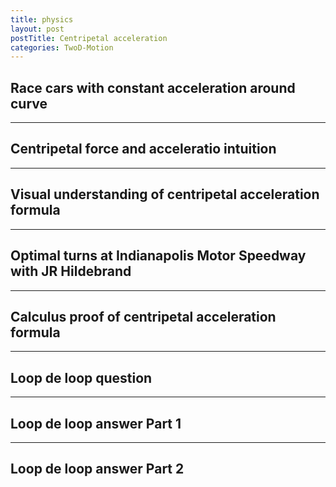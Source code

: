 ```yaml
---
title: physics
layout: post
postTitle: Centripetal acceleration
categories: TwoD-Motion
---
```


## Race cars with constant acceleration around curve

<div class="row">
  <div class="col-sm-7">
    <div id="svg01"></div>
  </div>
  <div class="col-sm-5">
  </div>
</div>

--------

## Centripetal force and acceleratio intuition

<div class="row">
  <div class="col-sm-7">
    <div id="svg02"></div>
  </div>
  <div class="col-sm-5">
  </div>
</div>

--------

## Visual understanding of centripetal acceleration formula

<div class="row">
  <div class="col-sm-7">
    <div id="svg03"></div>
  </div>
  <div class="col-sm-5">
  </div>
</div>

--------

## Optimal turns at Indianapolis Motor Speedway with JR Hildebrand

--------

## Calculus proof of centripetal acceleration formula

--------

## Loop de loop question

--------

## Loop de loop answer Part 1

--------

## Loop de loop answer Part 2


<script type="text/javascript" src="http://cdn.mathjax.org/mathjax/latest/MathJax.js?config=TeX-AMS-MML_SVG"></script>
<script src="http://d3js.org/d3.v3.min.js" charset="utf-8"></script>
<script src="{{site.url}}/js/d3draws.js" charset="utf-8"></script>

<script>

  var height = 450;
  var width = 500;
  

/**  */
  var svg01 = d3.select("#svg01")
                .append("svg")
                .attr("height",400)
                .attr("width",400)
                .style("background","green");

  var xScale01 = d3.scale.linear()
                       .domain([0,300])
                       .range([50,350]);
  
  var yScale01 = d3.scale.linear()
                       .domain([300,0])
                       .range([50,350]);                       

 
  var px,py;

  // Speedway
  drawArc(svg01,0,90,200,350,5,"#ccc","#ccc",xScale01,yScale01);
  drawArc(svg01,0,90,350,350,5,"brown","brown",xScale01,yScale01);
  drawArc(svg01,0,90,200,200,5,"brown","brown",xScale01,yScale01);
  drawArc(svg01,0,90,298,300,3,"blue","blue",xScale01,yScale01);

  // x axis
  drawVector(svg01,300*Math.cos(90*aDegree),300*Math.sin(90*aDegree),-0,100,xScale01,yScale01,"#00f");
  drawVector(svg01,300*Math.cos(70*aDegree),300*Math.sin(70*aDegree),-20,100,xScale01,yScale01,"#00f");
  drawVector(svg01,300*Math.cos(60*aDegree),300*Math.sin(60*aDegree),-30,100,xScale01,yScale01,"#00f");
  drawVector(svg01,300*Math.cos(45*aDegree),300*Math.sin(45*aDegree),-45,100,xScale01,yScale01,"#00f");

/**
  var foData01 = [
    {"x":6,"y":15,"text":"$$\\textcolor(red) \\vec{s}$$"},
    {"x":2,"y":7.7,"text":"$$\\theta$$"},
    {"x":40,"y":5,"text":"$$d$$"}
      ];

  drawText(svg01,foData01,"1.5em",xScale01,yScale01);
*/

/**  */
  var svg02 = d3.select("#svg02")
                .append("svg")
                .attr("height",400)
                .attr("width",600)
                .style("background","#000");

  var xScale02 = d3.scale.linear()
                       .domain([0,500])
                       .range([50,550]);
  
  var yScale02 = d3.scale.linear()
                       .domain([300,0])
                       .range([50,350]);                       

    drawVector(svg02,0,150,60,80,xScale02,yScale02,"#f00");
    drawVector(svg02,endPoint.x,endPoint.y,30,80,xScale02,yScale02,"#ff0");
    drawVector(svg02,endPoint.x,endPoint.y,0,80,xScale02,yScale02,"#0f0");
    drawVector(svg02,endPoint.x,endPoint.y,-30,80,xScale02,yScale02,"#0ff");
    drawVector(svg02,endPoint.x,endPoint.y,-60,80,xScale02,yScale02,"#fff");

    drawVector(svg02,400,150,60,80,xScale02,yScale02,"#f00");
    drawVector(svg02,400,150,30,80,xScale02,yScale02,"#ff0");
    drawVector(svg02,400,150,0,80,xScale02,yScale02,"#0f0");
    drawVector(svg02,400,150,-30,80,xScale02,yScale02,"#0ff");
    drawVector(svg02,400,150,-60,80,xScale02,yScale02,"#fff");

/** Visual understanding .... */
  var svg03 = d3.select("#svg03")
                .append("svg")
                .attr("height",400)
                .attr("width",600)
                .style("background","#000");

  var xScale03 = d3.scale.linear()
                       .domain([0,500])
                       .range([50,550]);
  
  var yScale03 = d3.scale.linear()
                       .domain([300,0])
                       .range([50,350]);

  var circleData03 = [
    {"cx":120,"cy":150,"r":100,"stroke":"#666","StrokeWidth":2,"fillColor":"none"},
    {"cx":120,"cy":150,"r":3,"stroke":"#666","StrokeWidth":2,"fillColor":"#666"},

    {"cx":350,"cy":150,"r":80,"stroke":"#666","StrokeWidth":2,"fillColor":"none"},
    {"cx":350,"cy":150,"r":3,"stroke":"#666","StrokeWidth":2,"fillColor":"#666"}

  ];   

  drawCircle(svg03,circleData03,xScale03,yScale03);                                            

</script>

